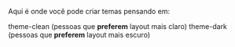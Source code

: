 Aqui é onde você pode criar temas pensando em:

theme-clean (pessoas que **preferem** layout mais claro)
theme-dark (pessoas que **preferem** layout mais escuro)